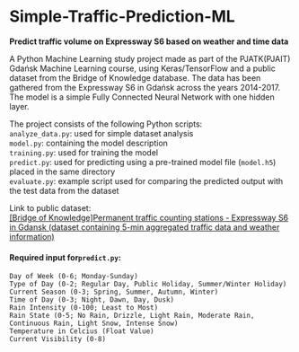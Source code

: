 # Simple-Traffic-Prediction-ML
**Predict traffic volume on Expressway S6 based on weather and time data**

A Python Machine Learning study project made as part of the PJATK(PJAIT) Gdańsk Machine Learning course, using Keras/TensorFlow and a public dataset from the Bridge of Knowledge database. The data has been gathered from the Expressway S6 in Gdańsk across the years 2014-2017.  
The model is a simple Fully Connected Neural Network with one hidden layer.

The project consists of the following Python scripts:  
```analyze_data.py```: used for simple dataset analysis  
```model.py```: containing the model description  
```training.py```: used for training the model  
```predict.py```: used for predicting using a pre-trained model file (```model.h5```) placed in the same directory  
```evaluate.py```: example script used for comparing the predicted output with the test data from the dataset  

Link to public dataset:  
[[Bridge of Knowledge]Permanent traffic counting stations - Expressway S6 in Gdansk (dataset containing 5-min aggregated traffic data and weather information)](https://mostwiedzy.pl/en/open-research-data/permanent-traffic-counting-stations-expressway-s6-in-gdansk-dataset-containing-5-min-aggregated-traf,923120743943369-0)


#### Required input for```predict.py```:

```Hour of Day (0-23; 24-Hour Time Format)
Day of Week (0-6; Monday-Sunday)
Type of Day (0-2; Regular Day, Public Holiday, Summer/Winter Holiday)
Current Season (0-3; Spring, Summer, Autumn, Winter)
Time of Day (0-3; Night, Dawn, Day, Dusk)
Rain Intensity (0-100; Least to Most)
Rain State (0-5; No Rain, Drizzle, Light Rain, Moderate Rain, Continuous Rain, Light Snow, Intense Snow)
Temperature in Celcius (Float Value)
Current Visibility (0-8)
